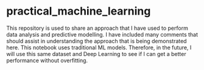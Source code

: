 # practical_machine_learning

This repository is used to share an approach that I have used to perform data analysis and predictive modelling. I have included many comments that should assist in understanding the approach that is being demonstrated here. This notebook uses traditional ML models. Therefore, in the future, I will use this same dataset and Deep Learning to see if I can get a better performance without overfitting.
